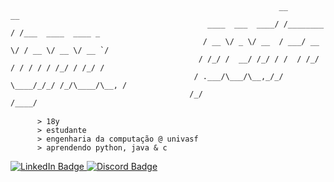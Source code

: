 <p style="font-family: monospace; font-size: 16px;">
       
                                                                __           __                 
                                                ____  ___  ____/ /________  / /___  ____  ____ _
                                               / __ \/ _ \/ __  / ___/ __ \/ / __ \/ __ \/ __ `/
                                              / /_/ /  __/ /_/ / /  / /_/ / / / / / /_/ / /_/ / 
                                             / .___/\___/\__,_/_/   \____/_/_/ /_/\____/\__, /  
                                            /_/                                        /____/   

  </p>
                                      
   <p style="font-family: monospace; font-size: 16px;">

          > 18y
          > estudante
          > engenharia da computação @ univasf
          > aprendendo python, java & c
    
  </p>


<div id="badges">
  <a href="https://www.linkedin.com/in/pedrolnog/">
    <img src="https://img.shields.io/badge/linkedin-%230077B5.svg?style=for-the-badge&logo=linkedin&logoColor=white" alt="LinkedIn Badge"/>
  </a>
  <a href="https://discordapp.com/users/231839328182075393">
    <img src="https://img.shields.io/badge/Discord-%235865F2.svg?style=for-the-badge&logo=discord&logoColor=white" alt="Discord Badge"/>
  </a>
  
</div>
